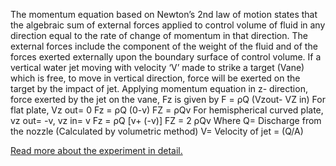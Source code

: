 The momentum equation based on Newton’s 2nd law of motion states that the algebraic sum of external forces applied to control volume of fluid in any direction equal to the rate of change of momentum in that direction. The external forces include the component of the weight of the fluid and of the forces exerted externally upon the boundary surface of control volume. If a vertical water jet moving with velocity ‘V’ made to strike a target (Vane) which is free, to move in vertical direction, force will be exerted on the target by the impact of jet. Applying momentum equation in z- direction, force exerted by the jet on the vane, Fz is given by F = ρQ (Vzout- VZ in) For flat plate, Vz out= 0 Fz = ρQ (0-v) FZ = ρQv For hemispherical curved plate, vz out= -v, vz in= v Fz = ρQ [v+ (-v)] FZ = 2 ρQv Where Q= Discharge from the nozzle (Calculated by volumetric method) V= Velocity of jet = (Q/A) 

[Read more about the experiment in detail.](docs/9.Jets.pdf)
